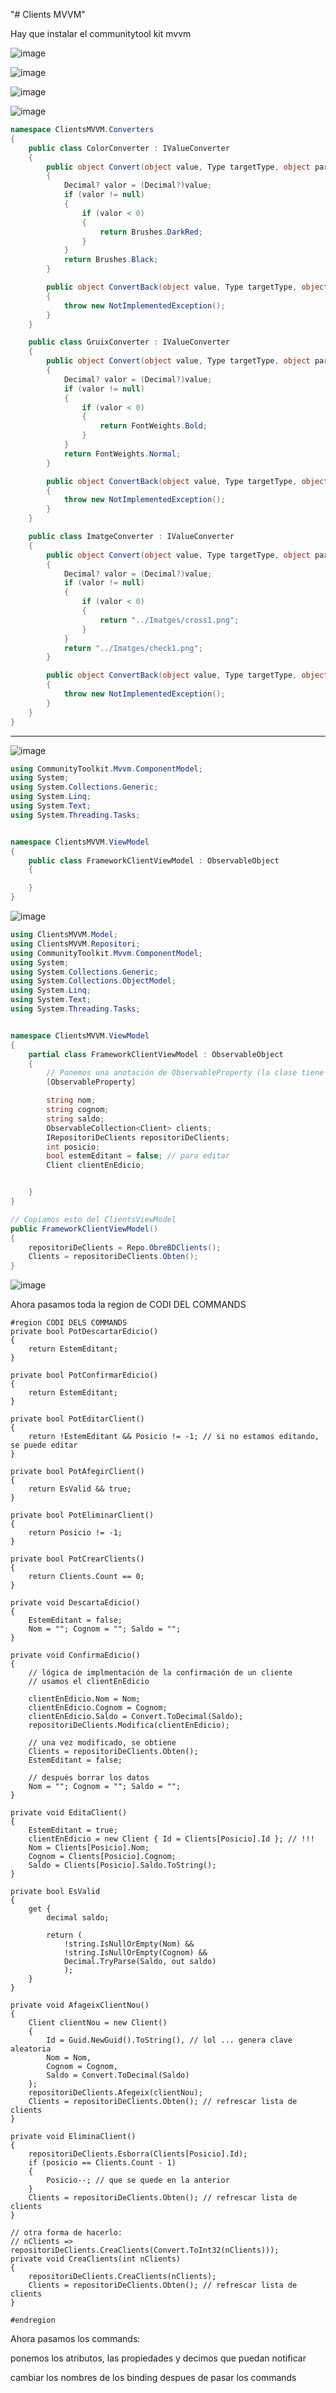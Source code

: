 "# Clients MVVM" 

Hay que instalar el communitytool kit mvvm

![image](https://github.com/0LE6/DAM2_M07_ClientsMVVM/assets/135649528/fd4b1d03-b1a9-488a-bd03-a82bf441d4d3)


![image](https://github.com/0LE6/DAM2_M07_ClientsMVVM/assets/135649528/29dd2eeb-abd5-4b5c-aaf9-9c3cee20523a)

![image](https://github.com/0LE6/DAM2_M07_ClientsMVVM/assets/135649528/e3890122-08b3-4fe1-9305-9847d1b092db)

![image](https://github.com/0LE6/DAM2_M07_ClientsMVVM/assets/135649528/581cbaf1-ebb5-4378-a5db-a1144b32e467)
```csharp
namespace ClientsMVVM.Converters
{
    public class ColorConverter : IValueConverter
    {
        public object Convert(object value, Type targetType, object parameter, CultureInfo culture)
        {
            Decimal? valor = (Decimal?)value;
            if (valor != null)
            {
                if (valor < 0)
                {
                    return Brushes.DarkRed;
                }
            }
            return Brushes.Black;
        }

        public object ConvertBack(object value, Type targetType, object parameter, CultureInfo culture)
        {
            throw new NotImplementedException();
        }
    }

    public class GruixConverter : IValueConverter
    {
        public object Convert(object value, Type targetType, object parameter, CultureInfo culture)
        {
            Decimal? valor = (Decimal?)value;
            if (valor != null)
            {
                if (valor < 0)
                {
                    return FontWeights.Bold;
                }
            }
            return FontWeights.Normal;
        }

        public object ConvertBack(object value, Type targetType, object parameter, CultureInfo culture)
        {
            throw new NotImplementedException();
        }
    }

    public class ImatgeConverter : IValueConverter
    {
        public object Convert(object value, Type targetType, object parameter, CultureInfo culture)
        {
            Decimal? valor = (Decimal?)value;
            if (valor != null)
            {
                if (valor < 0)
                {
                    return "../Imatges/cross1.png";
                }
            }
            return "../Imatges/check1.png";
        }

        public object ConvertBack(object value, Type targetType, object parameter, CultureInfo culture)
        {
            throw new NotImplementedException();
        }
    }
}
```

---------

![image](https://github.com/0LE6/DAM2_M07_ClientsMVVM/assets/135649528/7fae07bf-a4cc-44d5-bcdb-657df0f53e91)

``` csharp
using CommunityToolkit.Mvvm.ComponentModel;
using System;
using System.Collections.Generic;
using System.Linq;
using System.Text;
using System.Threading.Tasks;


namespace ClientsMVVM.ViewModel
{
    public class FrameworkClientViewModel : ObservableObject
    {

    }
}

```
![image](https://github.com/0LE6/DAM2_M07_ClientsMVVM/assets/135649528/3a00824b-d6d8-4dec-8479-a7714791f4aa)

``` csharp
using ClientsMVVM.Model;
using ClientsMVVM.Repositori;
using CommunityToolkit.Mvvm.ComponentModel;
using System;
using System.Collections.Generic;
using System.Collections.ObjectModel;
using System.Linq;
using System.Text;
using System.Threading.Tasks;


namespace ClientsMVVM.ViewModel
{
    partial class FrameworkClientViewModel : ObservableObject
    {
        // Ponemos una anotación de ObservableProperty (la clase tiene que ser PARCIAL)
        [ObservableProperty]

        string nom;
        string cognom;
        string saldo;
        ObservableCollection<Client> clients;
        IRepositoriDeClients repositoriDeClients;
        int posicio;
        bool estemEditant = false; // para editar
        Client clientEnEdicio;


    }
}
```

``` csharp
// Copiamos esto del ClientsViewModel
public FrameworkClientViewModel()
{
    repositoriDeClients = Repo.ObreBDClients();
    Clients = repositoriDeClients.Obten();
}
```
![image](https://github.com/0LE6/DAM2_M07_ClientsMVVM/assets/135649528/749c1103-b88c-4a6b-8a12-e2c2f91c0982)

Ahora pasamos toda la region de CODI DEL COMMANDS

``` chsarp
#region CODI DELS COMMANDS
private bool PotDescartarEdicio()
{
    return EstemEditant;
}

private bool PotConfirmarEdicio()
{
    return EstemEditant;
}

private bool PotEditarClient()
{
    return !EstemEditant && Posicio != -1; // si no estamos editando, se puede editar
}

private bool PotAfegirClient()
{
    return EsValid && true;
}

private bool PotEliminarClient()
{
    return Posicio != -1;
}

private bool PotCrearClients()
{
    return Clients.Count == 0;
}

private void DescartaEdicio()
{
    EstemEditant = false;
    Nom = ""; Cognom = ""; Saldo = "";
}

private void ConfirmaEdicio()
{
    // lógica de implmentación de la confirmación de un cliente
    // usamos el clientEnEdicio

    clientEnEdicio.Nom = Nom;
    clientEnEdicio.Cognom = Cognom;
    clientEnEdicio.Saldo = Convert.ToDecimal(Saldo);
    repositoriDeClients.Modifica(clientEnEdicio);

    // una vez modificado, se obtiene
    Clients = repositoriDeClients.Obten();
    EstemEditant = false;

    // después borrar los datos
    Nom = ""; Cognom = ""; Saldo = "";
}

private void EditaClient()
{
    EstemEditant = true;
    clientEnEdicio = new Client { Id = Clients[Posicio].Id }; // !!!
    Nom = Clients[Posicio].Nom;
    Cognom = Clients[Posicio].Cognom;
    Saldo = Clients[Posicio].Saldo.ToString();
}

private bool EsValid 
{ 
    get {
        decimal saldo;

        return (
            !string.IsNullOrEmpty(Nom) &&
            !string.IsNullOrEmpty(Cognom) &&
            Decimal.TryParse(Saldo, out saldo)
            );
    } 
}

private void AfageixClientNou()
{
    Client clientNou = new Client()
    {
        Id = Guid.NewGuid().ToString(), // lol ... genera clave aleatoria
        Nom = Nom,
        Cognom = Cognom,
        Saldo = Convert.ToDecimal(Saldo)
    };
    repositoriDeClients.Afegeix(clientNou);
    Clients = repositoriDeClients.Obten(); // refrescar lista de clients
}

private void EliminaClient()
{
    repositoriDeClients.Esborra(Clients[Posicio].Id);
    if (posicio == Clients.Count - 1)
    {
        Posicio--; // que se quede en la anterior
    }
    Clients = repositoriDeClients.Obten(); // refrescar lista de clients
}

// otra forma de hacerlo:
// nClients => repositoriDeClients.CreaClients(Convert.ToInt32(nClients)));
private void CreaClients(int nClients)
{
    repositoriDeClients.CreaClients(nClients);
    Clients = repositoriDeClients.Obten(); // refrescar lista de clients
}

#endregion
```

Ahora pasamos los commands:

ponemos los atributos, las propiedades y decimos que puedan notificar

cambiar los nombres de los binding despues de pasar los commands
